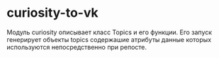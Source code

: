 # curiosity-to-vk

Модуль curiosity описывает класс Topics и его функции. Его запуск генерирует объекты topics содержашие атрибуты данные которых используются непосредственно при репосте.
